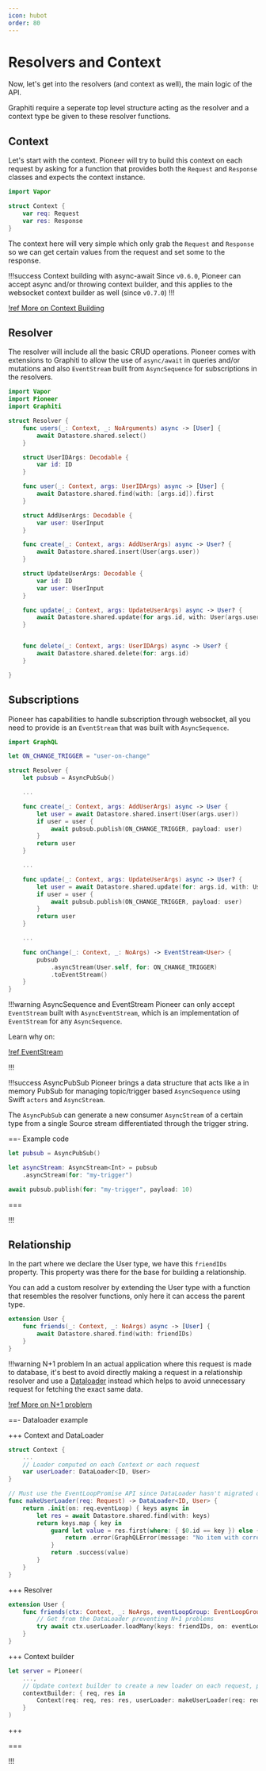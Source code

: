 ```yaml
---
icon: hubot
order: 80
---
```


# Resolvers and Context

Now, let's get into the resolvers (and context as well), the main logic of the API.

Graphiti require a seperate top level structure acting as the resolver and a context type be given to these resolver functions.

## Context

Let's start with the context. Pioneer will try to build this context on each request by asking for a function that provides both the `Request` and `Response` classes and expects the context instance.

```swift
import Vapor

struct Context {
    var req: Request
    var res: Response
}
```

The context here will very simple which only grab the `Request` and `Response` so we can get certain values from the request and set some to the response.

!!!success Context building with async-await
Since `v0.6.0`, Pioneer can accept async and/or throwing context builder, and this applies to the websocket context builder as well (since `v0.7.0`)
!!!

[!ref More on Context Building](/guides/advanced/context)

## Resolver

The resolver will include all the basic CRUD operations. Pioneer comes with extensions to Graphiti to allow the use of `async/await` in queries and/or mutations and also `EventStream` built from `AsyncSequence` for subscriptions in the resolvers.

```swift
import Vapor
import Pioneer
import Graphiti

struct Resolver {
    func users(_: Context, _: NoArguments) async -> [User] {
        await Datastore.shared.select()
    }

    struct UserIDArgs: Decodable {
        var id: ID
    }

    func user(_: Context, args: UserIDArgs) async -> [User] {
        await Datastore.shared.find(with: [args.id]).first
    }

    struct AddUserArgs: Decodable {
        var user: UserInput
    }

    func create(_: Context, args: AddUserArgs) async -> User? {
        await Datastore.shared.insert(User(args.user))
    }

    struct UpdateUserArgs: Decodable {
        var id: ID
        var user: UserInput
    }

    func update(_: Context, args: UpdateUserArgs) async -> User? {
        await Datastore.shared.update(for args.id, with: User(args.user))
    }


    func delete(_: Context, args: UserIDArgs) async -> User? {
        await Datastore.shared.delete(for: args.id)
    }

}
```

## Subscriptions

Pioneer has capabilities to handle subscription through websocket, all you need to provide is an `EventStream` that was built with `AsyncSequence`.

```swift
import GraphQL

let ON_CHANGE_TRIGGER = "user-on-change"

struct Resolver {
    let pubsub = AsyncPubSub()

    ...

    func create(_: Context, args: AddUserArgs) async -> User {
        let user = await Datastore.shared.insert(User(args.user))
        if user = user {
            await pubsub.publish(ON_CHANGE_TRIGGER, payload: user)
        }
        return user
    }

    ...

    func update(_: Context, args: UpdateUserArgs) async -> User? {
        let user = await Datastore.shared.update(for: args.id, with: User(args.user))
        if user = user {
            await pubsub.publish(ON_CHANGE_TRIGGER, payload: user)
        }
        return user
    }

    ...

    func onChange(_: Context, _: NoArgs) -> EventStream<User> {
        pubsub
            .asyncStream(User.self, for: ON_CHANGE_TRIGGER)
            .toEventStream()
    }
}
```

!!!warning AsyncSequence and EventStream
Pioneer can only accept `EventStream` built with `AsyncEventStream`, which is an implementation of `EventStream` for any `AsyncSequence`.

Learn why on:

[!ref EventStream](/features/async-event-stream.md)

!!!

!!!success AsyncPubSub
Pioneer brings a data structure that acts like a in memory PubSub for managing topic/trigger based `AsyncSequence` using Swift `actors` and `AsyncStream`.

The `AsyncPubSub` can generate a new consumer `AsyncStream` of a certain type from a single Source stream differentiated through the trigger string.

==- Example code

```swift
let pubsub = AsyncPubSub()

let asyncStream: AsyncStream<Int> = pubsub
    .asyncStream(for: "my-trigger")

await pubsub.publish(for: "my-trigger", payload: 10)
```

===

!!!

## Relationship

In the part where we declare the User type, we have this `friendIDs` property. This property was there for the base for building a relationship.

You can add a custom resolver by extending the User type with a function that resembles the resolver functions, only here it can access the parent type.

```swift
extension User {
    func friends(_: Context, _: NoArgs) async -> [User] {
        await Datastore.shared.find(with: friendIDs)
    }
}
```

!!!warning N+1 problem
In an actual application where this request is made to database, it's best to avoid directly making a request in a relationship resolver and use a [Dataloader](https://github.com/GraphQLSwift/DataLoader) instead which helps to avoid unnecessary request for fetching the exact same data.

[!ref More on N+1 problem](/guides/advanced/fluent/#n1-problem)

==- Dataloader example

+++ Context and DataLoader

```swift
struct Context {
    ...
    // Loader computed on each Context or each request
    var userLoader: DataLoader<ID, User>
}

// Must use the EventLoopPromise API since DataLoader hasn't migrated over to async/await and Pioneer hasn't added extensions
func makeUserLoader(req: Request) -> DataLoader<ID, User> {
    return .init(on: req.eventLoop) { keys async in
        let res = await Datastore.shared.find(with: keys)
        return keys.map { key in
            guard let value = res.first(where: { $0.id == key }) else {
                return .error(GraphQLError(message: "No item with corresponding key: \(key)"))
            }
            return .success(value)
        }
    }
}

```

+++ Resolver

```swift
extension User {
    func friends(ctx: Context, _: NoArgs, eventLoopGroup: EventLoopGroup) async -> [User] {
        // Get from the DataLoader preventing N+1 problems
        try await ctx.userLoader.loadMany(keys: friendIDs, on: eventLoopGroup).get()
    }
}

```

+++ Context builder

```swift
let server = Pioneer(
    ...,
    // Update context builder to create a new loader on each request, preventing loader to invalidly use cache when not supposed to
    contextBuilder: { req, res in
        Context(req: req, res: res, userLoader: makeUserLoader(req: req))
    }
)

```

+++

===

!!!

